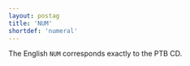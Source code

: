 ```yaml
---
layout: postag
title: 'NUM'
shortdef: 'numeral'
---
```


The English `NUM` corresponds exactly to the PTB CD.
<!-- Interlanguage links updated Út zář 29 20:42:56 CEST 2020 -->

